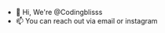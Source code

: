 - 👋 Hi, We're @Codingblisss
- 📫 You can reach out via email or instagram  

<!---
Codingblisss/Codingblisss is a ✨ special ✨ repository because its `README.md` (this file) appears on your GitHub profile.
You can click the Preview link to take a look at your changes.
--->

